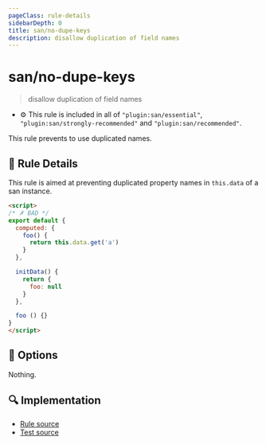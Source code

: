 ```yaml
---
pageClass: rule-details
sidebarDepth: 0
title: san/no-dupe-keys
description: disallow duplication of field names
---
```

# san/no-dupe-keys
> disallow duplication of field names

- :gear: This rule is included in all of `"plugin:san/essential"`, `"plugin:san/strongly-recommended"` and `"plugin:san/recommended"`.

This rule prevents to use duplicated names.

## :book: Rule Details

This rule is aimed at preventing duplicated property names in `this.data` of a san instance.

<eslint-code-block :rules="{'san/no-dupe-keys': ['error']}">

```html
<script>
/* ✗ BAD */
export default {
  computed: {
    foo() {
      return this.data.get('a')
    }
  },

  initData() {
    return {
      foo: null
    }
  },

  foo () {}
}
</script>
```

</eslint-code-block>

## :wrench: Options

Nothing.

## :mag: Implementation

- [Rule source](https://github.com/ecomfe/eslint-plugin-san/blob/main/lib/rules/no-dupe-keys.js)
- [Test source](https://github.com/ecomfe/eslint-plugin-san/tree/main/__tests__/lib/rules/no-dupe-keys.test.js)
